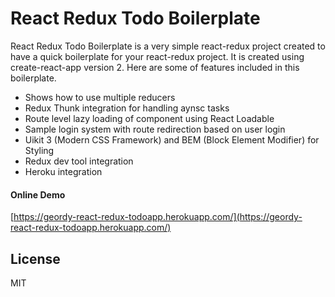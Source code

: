 # React Redux Todo Boilerplate

React Redux Todo Boilerplate is a very simple react-redux project created to have a quick boilerplate for your react-redux project. It is created using create-react-app version 2. Here are some of features included in this boilerplate.

  - Shows how to use multiple reducers
  - Redux Thunk integration for handling aynsc tasks
  - Route level lazy loading of component using React Loadable
  - Sample login system with route redirection based on user login 
  - Uikit 3 (Modern CSS Framework) and BEM (Block Element Modifier) for Styling
  - Redux dev tool integration
  - Heroku integration

#### Online Demo

[https://geordy-react-redux-todoapp.herokuapp.com/](https://geordy-react-redux-todoapp.herokuapp.com/)

License
----
MIT